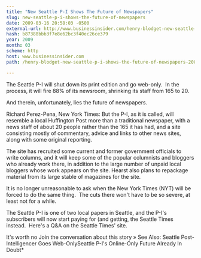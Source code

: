 ```yaml
---
title: "New Seattle P-I Shows The Future of Newspapers"
slug: new-seattle-p-i-shows-the-future-of-newspapers
date: 2009-03-16 20:58:03 -0500
external-url: http://www.businessinsider.com/henry-blodget-new-seattle-p-i-shows-the-future-of-newspapers-2009-3
hash: b87388bbb3f7e8e62bc3f40ec26ce379
year: 2009
month: 03
scheme: http
host: www.businessinsider.com
path: /henry-blodget-new-seattle-p-i-shows-the-future-of-newspapers-2009-3

---
```




The Seattle P-I will shut down its print edition and go web-only.  In the process, it will fire 88% of its newsroom, shrinking its staff from 165 to 20. 

And therein, unfortunately, lies the future of newspapers.

Richard Perez-Pena, New York Times: But the P-I, as it is called, will resemble a local Huffington Post more than a traditional newspaper, with a news staff of about 20 people rather than the 165 it has had, and a site consisting mostly of commentary, advice and links to other news sites, along with some original reporting.

The site has recruited some current and former government officials to write columns, and it will keep some of the popular columnists and bloggers who already work there, in addition to the large number of unpaid local bloggers whose work appears on the site. Hearst also plans to repackage material from its large stable of magazines for the site.

It is no longer unreasonable to ask when the New York Times (NYT) will be forced to do the same thing.  The cuts there won't have to be so severe, at least not for a while. 

The Seattle P-I is one of two local papers in Seattle, and the P-I's subscribers will now start paying for (and getting, the Seattle Times instead.  Here's a Q&A on the Seattle Times' site.

It's worth no
Join the conversation about this story »
See Also:
Seattle Post-Intelligencer Goes Web-OnlySeattle P-I's Online-Only Future Already In Doubt*


       

